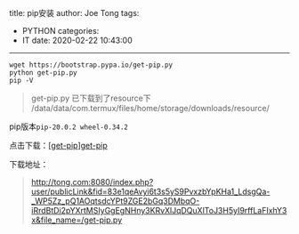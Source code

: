 title: pip安装
author: Joe Tong
tags:
  - PYTHON 
categories:  
  - IT 
date: 2020-02-22 10:43:00
---


```
wget https://bootstrap.pypa.io/get-pip.py
python get-pip.py
pip -V 
```

> get-pip.py 已下载到了resource下
/data/data/com.termux/files/home/storage/downloads/resource/

pip版本`pip-20.0.2 wheel-0.34.2`


点击下载：[[get-pip]][get-pip]


[get-pip]: http://tong.com:8080/index.php?user/publicLink&fid=83e1qeAvyi6t3s5yS9PvxzbYpKHa1_LdsgQa-_WP5Zz_pQ1AOqtsdcYPt9ZGE2bGq3DMbqO-iRrdBtDi2pYXrtMSIyGgEgNHny3KRvXlJqDQuXlToJ3H5yI9rffLaFIxhY3x&file_name=/get-pip.py "get-pip.py"


下载地址：
>http://tong.com:8080/index.php?user/publicLink&fid=83e1qeAvyi6t3s5yS9PvxzbYpKHa1_LdsgQa-_WP5Zz_pQ1AOqtsdcYPt9ZGE2bGq3DMbqO-iRrdBtDi2pYXrtMSIyGgEgNHny3KRvXlJqDQuXlToJ3H5yI9rffLaFIxhY3x&file_name=/get-pip.py
